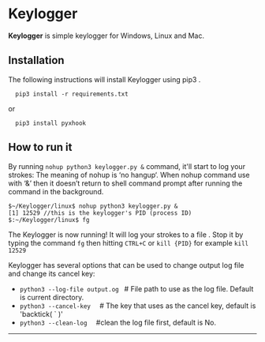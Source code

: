 # Keylogger

**Keylogger** is simple keylogger for Windows, Linux and Mac.
## Installation

The following instructions will install Keylogger using pip3 .

```
  pip3 install -r requirements.txt
```
or 
```
  pip3 install pyxhook
```

## How to run it

By running `nohup python3 keylogger.py &` command, it'll start to log your strokes:
The meaning of nohup is ‘no hangup‘.
When nohup command use with ‘&’ then it doesn’t return to shell command prompt after running the command in the background. 
```
$~/Keylogger/linux$ nohup python3 keylogger.py &
[1] 12529 //this is the keylogger's PID (process ID)
$:~/Keylogger/linux$ fg

```

The Keylogger is now running! It will log your strokes to a file .
Stop it by typing the command `fg` then hitting `CTRL+C`
or
`kill {PID}` for example `kill 12529`

Keylogger has several options that can be used to change output log file and change its cancel key:

* `python3 --log-file output.og ` # File path to use as the log file.  Default is current directory.
* `python3 --cancel-key  `        # The key that uses as the cancel key, default is 'backtick( ` )' 
* `python3 --clean-log  `         #clean the log file first, default is No.

---

